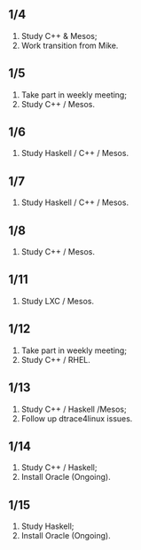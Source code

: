 ## 1/4
1. Study C++ & Mesos;
2. Work transition from Mike.  

## 1/5
1. Take part in weekly meeting;
2. Study C++ / Mesos.

## 1/6
1. Study Haskell / C++ / Mesos.

## 1/7
1. Study Haskell / C++ / Mesos.

## 1/8
1. Study C++ / Mesos.

## 1/11
1. Study LXC / Mesos.

## 1/12
1. Take part in weekly meeting;
2. Study C++ / RHEL.  

## 1/13
1. Study C++ / Haskell /Mesos;
2. Follow up dtrace4linux issues.

## 1/14
1. Study C++ / Haskell;
2. Install Oracle (Ongoing).

## 1/15
1. Study Haskell;
2. Install Oracle (Ongoing).
